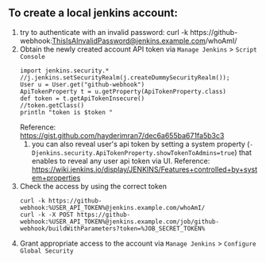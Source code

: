## To create a local jenkins account:
1. try to authenticate with an invalid password: curl -k https://github-webhook:ThisIsAInvalidPassword@jenkins.example.com/whoAmI/
1. Obtain the newly created account API token via `Manage Jenkins` > `Script Console`
    ```
    import jenkins.security.*
    //j.jenkins.setSecurityRealm(j.createDummySecurityRealm());        
    User u = User.get("github-webhook")  
    ApiTokenProperty t = u.getProperty(ApiTokenProperty.class)  
    def token = t.getApiTokenInsecure()
    //token.getClass()
    println "token is $token "
    ```
   Reference: https://gist.github.com/hayderimran7/dec6a655ba671fa5b3c3
   1. you can also reveal user's api token by setting a system property (`-Djenkins.security.ApiTokenProperty.showTokenToAdmins=true`) that enables to reveal any user api token via UI.
    Reference: https://wiki.jenkins.io/display/JENKINS/Features+controlled+by+system+properties
1. Check the access by using the correct token
    ```
    curl -k https://github-webhook:%USER_API_TOKEN%@jenkins.example.com/whoAmI/
    curl -k -X POST https://github-webhook:%USER_API_TOKEN%@jenkins.example.com/job/github-webhook/buildWithParameters?token=%JOB_SECRET_TOKEN%
    ```
1. Grant appropriate access to the account via `Manage Jenkins` > `Configure Global Security`
